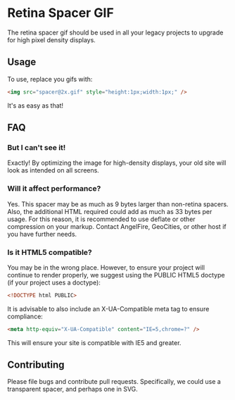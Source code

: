 Retina Spacer GIF
==================================================

The retina spacer gif should be used in all your legacy projects to upgrade for
high pixel density displays. 

## Usage

To use, replace you gifs with:

``` html 
<img src="spacer@2x.gif" style="height:1px;width:1px;" />
``` 

It's as easy as that!

## FAQ

### But I can't see it!

Exactly! By optimizing the image for high-density displays, your old site will
look as intended on all screens.

### Will it affect performance?

Yes. This spacer may be as much as 9 bytes larger than non-retina spacers. Also,
the additional HTML required could add as much as 33 bytes per usage. For this 
reason, it is recommended to use deflate or other compression on your markup. 
Contact AngelFire, GeoCities, or other host if you have further needs.

### Is it HTML5 compatible?

You may be in the wrong place. However, to ensure your project will continue to 
render properly, we suggest using the PUBLIC HTML5 doctype (if your project uses
 a doctype):

``` html 
<!DOCTYPE html PUBLIC>
``` 

It is advisable to also include an X-UA-Compatible meta tag to ensure compliance:
``` html 
<meta http-equiv="X-UA-Compatible" content="IE=5,chrome=?" />
```

This will ensure your site is compatible with IE5 and greater.


## Contributing

Please file bugs and contribute pull requests. Specifically, we could use a
transparent spacer, and perhaps one in SVG.
